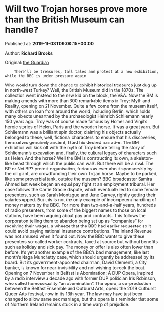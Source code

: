 
# Will two Trojan horses prove more than the British Museum can handle?

Published at: **2019-11-03T09:00:15+00:00**

Author: **Richard Brooks**

Original: [the Guardian](https://www.theguardian.com/commentisfree/2019/nov/03/british-museum-troy-myth-reality-horse-bp-bbc-samira-ahmed-pay)


        There’ll be treasures, tall tales and protest at a new exhibition, while the BBC is under pressure again
      
Who would turn down the chance to exhibit historical treasures just dug up in north-west Turkey? Well, the British Museum did in the 1870s. The collection went instead to the new kid on the block, the V&A. Now the BM is making amends with more than 300 remarkable items in Troy: Myth and Reality, opening on 21 November. Quite a few come from the museum itself, with others on loan from around the world, including Berlin, which holds many objects unearthed by the archaeologist Heinrich Schliemann nearly 150 years ago.
Troy was of course made famous by Homer and Virgil’s heroic stories of Helen, Paris and the wooden horse. It was a great yarn. But Schliemann was a brilliant spin doctor, claiming his objects actually belonged to these, well, fictional characters, to ensure that his discoveries, themselves genuinely ancient, fitted his desired narrative.
The BM exhibition will kick off with the myth of Troy before telling the story of Schliemann’s excavation and, finally, the cultural legacy of characters such as Helen. And the horse? Well the BM is constructing its own, a skeleton-like beast through which the public can walk. But there will be a rival. The BP or Not BP? protest organisation, furious as ever about sponsorship by the oil giant, are crowdfunding their own Trojan horse. Maybe to be parked, like some proverbial tank, outside the museum?
BBC broadcaster Samira Ahmed last week began an equal pay fight at an employment tribunal. Her case follows the Carrie Gracie dispute, which eventually led to some female presenters, such as Sarah Montague and Jane Garvey, rightly getting their salaries upped. But this is not the only example of incompetent handling of money matters by the BBC. For more than two-and-a-half years, hundreds of radio presenters, from some of the biggest names to those on local stations, have been arguing about pay and contracts.
This follows the corporation telling them to abandon being set up as “companies” for receiving their wages, a wheeze that the BBC had earlier requested so it could avoid paying national insurance contributions. The Inland Revenue was not amused when it found out. Now the BBC wants to give these presenters so-called worker contracts, taxed at source but without benefits such as holiday and sick pay. The money on offer is also often lower than before. It’s yet another example of the BBC’s bad management, like last month’s Naga Munchetty case, which should urgently be addressed by its board. But its government-appointed chairman, David Clementi, a City banker, is known for near-invisibility and not wishing to rock the boat.
Opening on 7 November in Belfast is Abomination: A DUP Opera, inspired by a radio interview a decade ago with former DUP politician Iris Robinson, who called homosexuality “an abomination”. The opera, a co-production between the Belfast Ensemble and Outburst Arts, opens the 2019 Outburst Queer Arts festival, now in its 13th year. The law may have just been changed to allow same sex marriage, but this opera is a reminder that some of Northern Ireland remains stuck in a time warp of prejudice.
